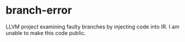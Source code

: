 # branch-error
LLVM project examining faulty branches by injecting code into IR. I am unable to make this code public.
